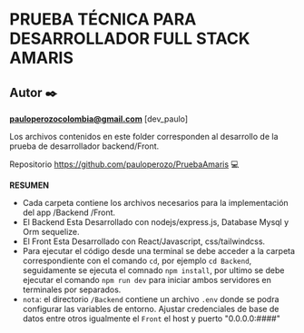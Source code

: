 # PRUEBA TÉCNICA PARA DESARROLLADOR FULL STACK AMARIS

## Autor ✒️ 

**pauloperozocolombia@gmail.com** [dev_paulo]

Los archivos contenidos en este folder corresponden al desarrollo de la prueba de desarrollador backend/Front.

Repositorio https://github.com/pauloperozo/PruebaAmaris 💻

**RESUMEN**

- Cada carpeta contiene los archivos necesarios para la implementación del app /Backend  /Front.
- El Backend Esta Desarrollado con nodejs/express.js, Database Mysql y Orm sequelize. 
- El Front Esta Desarrollado con React/Javascript, css/tailwindcss. 
- Para ejecutar el código desde una terminal se debe acceder a la carpeta correspondiente con el comando `cd`, por ejemplo `cd Backend`, seguidamente se ejecuta el comnado `npm install`, por ultimo se debe ejecutar el comando `npm run dev` para iniciar ambos servidores en terminales por separados.
- `nota`: el directorio `/Backend` contiene un archivo `.env` donde se podra configurar las variables de entorno. Ajustar credenciales de base de datos entre otros igualmente el `Front` el host y puerto  "0.0.0.0:####" 